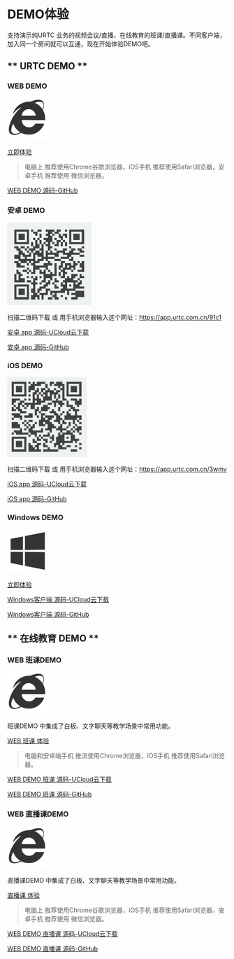 #  DEMO体验

支持演示纯URTC 业务的视频会议/直播、在线教育的班课/直播课。不同客户端，加入同一个房间就可以互通，现在开始体验DEMO吧。


<!-- tabs:start -->

## ** URTC DEMO **

### WEB DEMO

![](/images/demoImage/webImage.png)

[立即体验](https://web.urtc.com.cn/) 

> 电脑上 推荐使用Chrome谷歌浏览器，iOS手机 推荐使用Safari浏览器，安卓手机 推荐使用 微信浏览器。

[WEB DEMO 源码-GitHub](https://github.com/ucloud/urtc-web-demo) 


### 安卓 DEMO

![](/images/demoImage/andrioddemo0409.png)

扫描二维码下载 或 用手机浏览器输入这个网址：https://app.urtc.com.cn/91c1 

[安卓 app 源码-UCloud云下载](http://urtcdemo.cn-bj.ufileos.com/demo%E6%BA%90%E7%A0%81%2Fucloud_rtc_android_demo_20200408.zip) 

[安卓 app 源码-GitHub](https://github.com/ucloud/urtc-android-demo) 

### iOS DEMO

![](/images/demoImage/iOSdemo20200831.png)

扫描二维码下载 或 用手机浏览器输入这个网址：https://app.urtc.com.cn/3wmv 

[iOS app 源码-UCloud云下载](http://urtcdemo.cn-bj.ufileos.com/demo%E6%BA%90%E7%A0%81%2Furtc-ios-demo-master-20200831.zip)

[iOS app 源码-GitHub](https://github.com/ucloud/urtc-ios-demo)

### Windows DEMO

![](/images/demoImage/windowsImage.png)

[立即体验](http://urtcdemo.cn-bj.ufileos.com/URTCwindowsDEMOx642020812v.rar) 

[Windows客户端 源码-UCloud云下载](http://urtcdemo.ufile.ucloud.com.cn/demo%E6%BA%90%E7%A0%81%2Furtc-win-demo-master-20200707.zip)

[Windows客户端 源码-GitHub](https://github.com/ucloud/urtc-win-demo)

## ** 在线教育 DEMO **


### WEB 班课DEMO

![](/images/demoImage/webImage.png)

班课DEMO 中集成了白板、文字聊天等教学场景中常用功能。

[WEB 班课 体验](https://demo.urtc.com.cn/) 

> 电脑和安卓端手机 推流使用Chrome浏览器，IOS手机 推荐使用Safari浏览器。 

[WEB DEMO 班课 源码-UCloud云下载](http://urtcdemo.ufile.ucloud.com.cn/urtc-js-demo-master-20200730.zip) 

[WEB DEMO 班课 源码-GitHub](https://github.com/ucloud/urtc-edu-demo) 

### WEB 直播课DEMO

![](/images/demoImage/webImage.png)

直播课DEMO 中集成了白板、文字聊天等教学场景中常用功能。

[直播课 体验](https://weilai.urtc.com.cn/) 

> 电脑上 推荐使用Chrome谷歌浏览器，iOS手机 推荐使用Safari浏览器，安卓手机 推荐使用 微信浏览器。 

[WEB DEMO 直播课 源码-UCloud云下载](http://urtcdemo.cn-bj.ufileos.com/demo%E6%BA%90%E7%A0%81%2Furtc-edu-demo-master-20201026.zip) 

[WEB DEMO 直播课 源码-GitHub](https://github.com/ucloud/urtc-edu-demo) 

<!-- tabs:end -->
